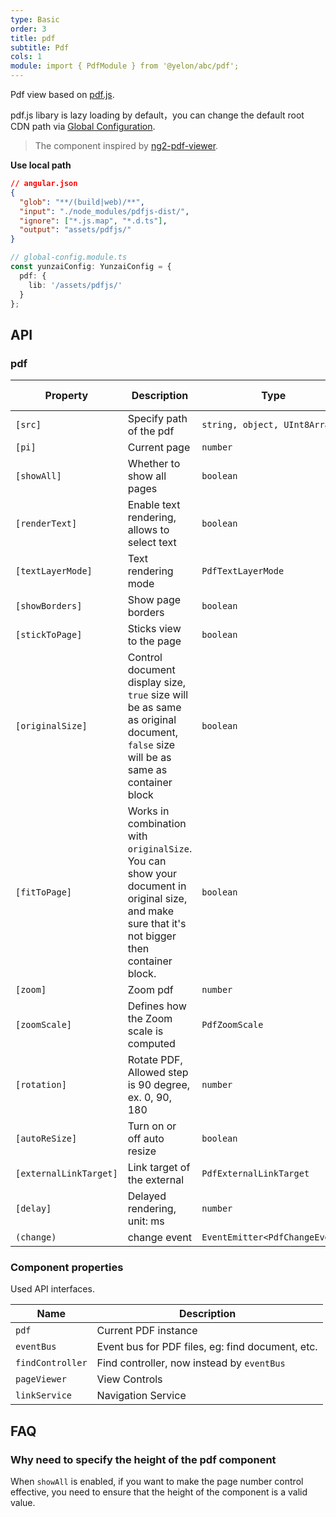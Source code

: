 ```yaml
---
type: Basic
order: 3
title: pdf
subtitle: Pdf
cols: 1
module: import { PdfModule } from '@yelon/abc/pdf';
---
```


Pdf view based on [pdf.js](https://mozilla.github.io/pdf.js/).

pdf.js libary is lazy loading by default，you can change the default root CDN path via [Global Configuration](/docs/global-config).

> The component inspired by [ng2-pdf-viewer](https://github.com/VadimDez/ng2-pdf-viewer).

**Use local path**

```json
// angular.json
{
  "glob": "**/(build|web)/**",
  "input": "./node_modules/pdfjs-dist/",
  "ignore": ["*.js.map", "*.d.ts"],
  "output": "assets/pdfjs/"
}
```

```ts
// global-config.module.ts
const yunzaiConfig: YunzaiConfig = {
  pdf: {
    lib: '/assets/pdfjs/'
  }
};
```

## API

### pdf

| Property | Description | Type | Default | Global Config |
|----------|-------------|------|---------|---------------|
| `[src]` | Specify path of the pdf | `string, object, UInt8Array` | - | - |
| `[pi]` | Current page | `number` | `1` | - |
| `[showAll]` | Whether to show all pages | `boolean` | `true` | ✅ |
| `[renderText]` | Enable text rendering, allows to select text | `boolean` | `true` | ✅ |
| `[textLayerMode]` | Text rendering mode | `PdfTextLayerMode` | `ENABLE` | - |
| `[showBorders]` | Show page borders | `boolean` | `false` | ✅ |
| `[stickToPage]` | Sticks view to the page | `boolean` | `false` | - |
| `[originalSize]` | Control document display size, `true` size will be as same as original document, `false` size will be as same as container block | `boolean` | `true` | ✅ |
| `[fitToPage]` | Works in combination with `originalSize`. You can show your document in original size, and make sure that it's not bigger then container block. | `boolean` | `false` | ✅ |
| `[zoom]` | Zoom pdf | `number` | `1` | - |
| `[zoomScale]` | Defines how the Zoom scale is computed | `PdfZoomScale` | `page-width` | - |
| `[rotation]` | Rotate PDF, Allowed step is 90 degree, ex. 0, 90, 180 | `number` | `0` | - |
| `[autoReSize]` | Turn on or off auto resize | `boolean` | `true` | ✅ |
| `[externalLinkTarget]` | Link target of the external | `PdfExternalLinkTarget` | `BLANK` | - |
| `[delay]` | Delayed rendering, unit: ms | `number` | `0` | - |
| `(change)` | change event | `EventEmitter<PdfChangeEvent>` | - | - |

### Component properties

Used API interfaces.

| Name | Description |
| --- | ---- |
| `pdf` | Current PDF instance |
| `eventBus` | Event bus for PDF files, eg: find document, etc. |
| `findController` | Find controller, now instead by `eventBus` |
| `pageViewer` | View Controls |
| `linkService` | Navigation Service |


## FAQ

### Why need to specify the height of the pdf component

When `showAll` is enabled, if you want to make the page number control effective, you need to ensure that the height of the component is a valid value.
